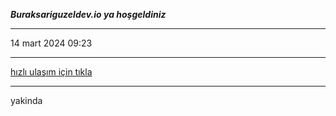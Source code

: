***Buraksariguzeldev.io ya hoşgeldiniz***
___
14 mart 2024 09:23
___
[hızlı ulaşım için tıkla](İndex.html)

___
yakinda